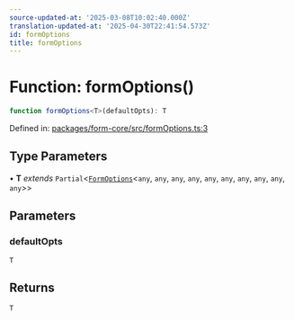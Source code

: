 ```yaml
---
source-updated-at: '2025-03-08T10:02:40.000Z'
translation-updated-at: '2025-04-30T22:41:54.573Z'
id: formOptions
title: formOptions
---
```


<!-- DO NOT EDIT: this page is autogenerated from the type comments -->

# Function: formOptions()

```ts
function formOptions<T>(defaultOpts): T
```

Defined in: [packages/form-core/src/formOptions.ts:3](https://github.com/TanStack/form/blob/main/packages/form-core/src/formOptions.ts#L3)

## Type Parameters

• **T** *extends* `Partial`\<[`FormOptions`](../interfaces/formoptions.md)\<`any`, `any`, `any`, `any`, `any`, `any`, `any`, `any`, `any`, `any`\>\>

## Parameters

### defaultOpts

`T`

## Returns

`T`
